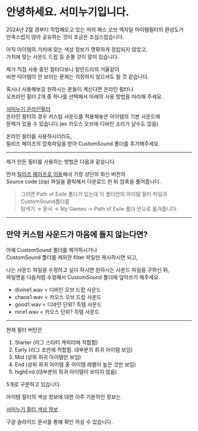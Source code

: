 # 안녕하세요. 서미누기입니다.

2024년 2월 경부터 작업해오고 있는 저의 패스 오브 엑자일 아이템필터의 완성도가   
만족스럽지 않아 공유하는 것이 조금은 조심스럽습니다.   

아직 아이템의 가치에 맞는 색상 정보가 명확하게 정립되지 않았고,   
가치에 맞는 사운드 드랍 등 손볼 것이 많이 있습니다.

제가 직접 사용 중인 필터다보니 칼란드라의 거울같이   
비싼 아이템이 안 보이는 문제는 걱정하지 않으셔도 될 것 같습니다.   

혹시나 사용해보길 원하시는 분들이 계신다면 온라인 필터나   
오프라인 필터 2개 중 하나를 선택해서 아래의 사용 방법을 따라해 주세요.   

[서미누기 온라인필터](https://poe.game.daum.net/account/view-profile/seominugi/item-filters)   
온라인 필터의 경우 커스텀 사운드를 적용해놓은 아이템의 기본 사운드에   
문제가 있을 수 있습니다.(ex 카오스 오브에 디바인 소리가 날수도 있음)   
   
온라인 필터를 사용하시더라도,   
릴리즈 페이즈의 압축파일을 받아 CustomSound 폴더를 추가해주세요.
<hr/>

제가 만든 필터를 사용하는 방법은 다음과 같습니다.

먼저 [릴리즈 페이즈로 이동](https://github.com/seominugi/seoMinugi-Filter/releases)해서 가장 상단의 최신 버전의   
Source code (zip) 파일을 클릭해서 다운로드 한 뒤 압축을 풀어줍니다.   

> 그러면 Path of Exile 폴더가 있는데 이 폴더안의 아이템 필터 파일과 CustomSound폴더를    
> 탐색기 → 문서 → My Games → Path of Exile 폴더 안으로 옮겨줍니다.

<hr/>

## 만약 커스텀 사운드가 마음에 들지 않는다면?

아예 CustomSound 폴더를 제거하시거나   
CustomSound 폴더를 제외한 filter 파일만 복사하시면 되고,   

나는 사운드 파일을 수정하고 싶다 하시면 원하시는 사운드 파일을 구하신 뒤,   
파일명을 다음처럼 수정해서 CustomSound 폴더에 덮어쓰기 해주세요.

- divine1.wav < 디바인 오브 드랍 사운드
- chaos1.wav < 카오스 오브 드랍 사운드
- good1.wav < 디바인 단위? 득템 사운드
- nice1.wav < 카오스 단위? 득템 사운드

<hr/>


현재 필터 버턴은 
1. Starter (리그 스타터 캐릭터에 적합함)   
2. Early (리그 초반에 적합함. 대부분의 희귀 아이템 보임)   
3. Mid (상위 희귀 아이템만 보임)   
4. End (상위 희귀 아이템 중 아이템 레벨이 높은 것만 보임)   
5. highEnd (대부분의 희귀 아이템이 보이지 않음)   

5개로 구분하고 있습니다.

아이템 필터의 색상 정보에 대한 아주 기본적인 정보는   

[서미누기 필터 색상 정보](https://docs.google.com/presentation/d/1Ro_Wg7Go7LfHl21reCI1-sgh7CJBXEw8-nl9-Ek0W_o/edit?usp=sharing)   

구글 슬라이드 문서를 통해 확인 하실 수 있습니다.
